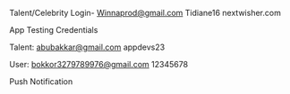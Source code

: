 Talent/Celebrity Login-
Winnaprod@gmail.com
Tidiane16
nextwisher.com


App Testing Credentials

Talent: 
abubakkar@gmail.com
appdevs23

User:
bokkor3279789976@gmail.com
12345678


Push Notification